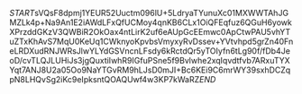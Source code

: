 $START$sVQsF8dpmj1YEUR52Uuctm096lU+5LdryaTYunuXc01MXWWTAhJGMZLk4p+Na9An1E2iAWdLFxQfUCMoy4qnKB6CLx1OiQFEqfuz6QGuH6yowkXPrzddGKzV3QWBiR2OkOax4ntLirK2uf6eAUpGcEEmwc0ApCtwPAU5vhYTuZTxKhAvS7MqU0KeUq1CWknyoKpvbsVmyxyRvDssev+YVtvhpd5grZn40FneLRDXudRNJWRsJlwYLYdGSVncnLFsdy6kRctdQr5yTOIyfn6tLg90f/fDb4JeoD/cvTLQJLUHiJs3jgQuxtiIwhR9IGfuPSne5f9Bvlwhe2xqIqvdtfvb7ARxuTYXYqt7ANJ8U2a05Oo9NaYTGvRM9hLJsD0mJI+Bc6KEi9C6mrWY39sxhDCZqpN8LHQvSg2iKc9eIpksntQOAQUwf4w3KP7kWaRZ$END$